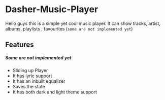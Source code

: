 # Dasher-Music-Player
Hello guys this is a simple yet cool music 
player. 
It can show tracks, artist, albums, playlists
, favourites (`some are not implemented yet`)

## Features 
##### Some are not implemented yet 
* Sliding up Player
* It has lyric support
* It has an inbuilt equalizer
* Saves the state 
* It has both dark and light theme support
